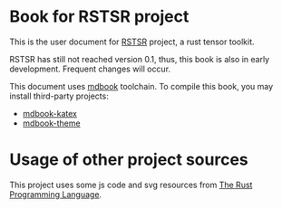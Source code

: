 # Book for RSTSR project

This is the user document for [RSTSR](https://github.com/RESTGroup/rstsr) project, a rust tensor toolkit.

RSTSR has still not reached version 0.1, thus, this book is also in early development. Frequent changes will occur.

This document uses [mdbook](https://github.com/rust-lang/mdBook) toolchain. To compile this book, you may install third-party projects:
- [mdbook-katex](https://github.com/lzanini/mdbook-katex)
- [mdbook-theme](https://github.com/zjp-CN/mdbook-theme)

# Usage of other project sources

This project uses some js code and svg resources from [The Rust Programming Language](https://github.com/rust-lang/book).
